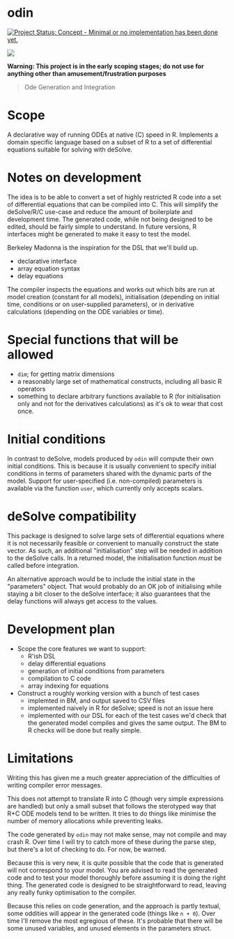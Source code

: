 # odin

[![Project Status: Concept - Minimal or no implementation has been done yet.](http://www.repostatus.org/badges/latest/concept.svg)](http://www.repostatus.org/#concept)

![](https://upload.wikimedia.org/wikipedia/commons/thumb/9/9f/Odin_%28Manual_of_Mythology%29.jpg/250px-Odin_%28Manual_of_Mythology%29.jpg)

**Warning: This project is in the early scoping stages; do not use for anything other than amusement/frustration purposes**

> Ode Generation and Integration

# Scope

A declarative way of running ODEs at native (C) speed in R.  Implements a domain specific language based on a subset of R to a set of differential equations suitable for solving with deSolve.

# Notes on development

The idea is to be able to convert a set of highly restricted R code into a set of differential equations that can be compiled into C.  This will simplify the deSolve/R/C use-case and reduce the amount of boilerplate and development time.  The generated code, while not being designed to be edited, should be fairly simple to understand.  In future versions, R interfaces might be generated to make it easy to test the model.

Berkeley Madonna is the inspiration for the DSL that we'll build up.

* declarative interface
* array equation syntax
* delay equations

The compiler inspects the equations and works out which bits are run at model creation (constant for all models), initialisation (depending on initial time, conditions or on user-supplied parameters), or in derivative calculations (depending on the ODE variables or time).

# Special functions that will be allowed

* `dim`; for getting matrix dimensions
* a reasonably large set of mathematical constructs, including all basic R operators
* something to declare arbitrary functions available to R (for initialisation only and not for the derivatives calculations) as it's ok to wear that cost once.

# Initial conditions

In contrast to deSolve, models produced by `odin` will compute their own initial conditions.  This is because it is usually convenient to specify initial conditions in terms of parameters shared with the dynamic parts of the model.  Support for user-specified (i.e. non-compiled) parameters is available via the function `user`, which currently only accepts scalars.

# deSolve compatibility

This package is designed to solve large sets of differential equations where it is not necessarily feasible or convenient to manually construct the state vector.  As such, an additional "initialisation" step will be needed in addition to the deSolve calls.  In a returned model, the initialisation function *must* be called before integration.

An alternative approach would be to include the initial state in the "parameters" object.  That would probably do an OK job of initialising while staying a bit closer to the deSolve interface; it also guarantees that the delay functions will always get access to the values.

# Development plan

* Scope the core features we want to support:
  - R'ish DSL
  - delay differential equations
  - generation of initial conditions from parameters
  - compilation to C code
  - array indexing for equations
* Construct a roughly working version with a bunch of test cases
  - implemted in BM, and output saved to CSV files
  - implemented naively in R for deSolve; speed is not an issue here
  - implemented with our DSL
  for each of the test cases we'd check that the generated model compiles and gives the same output.  The BM to R checks will be done but really simple.

# Limitations

Writing this has given me a much greater appreciation of the difficulties of writing compiler error messages.

This does not attempt to translate R into C (though very simple expressions are handled) but only a small subset that follows the sterotyped way that R+C ODE models tend to be written.  It tries to do things like minimise the number of memory allocations while preventing leaks.

The code generated by `odin` may not make sense, may not compile and may crash R.  Over time I will try to catch more of these during the parse step, but there's a lot of checking to do.  For now, be warned.

Because this is very new, it is quite possible that the code that is generated will not correspond to your model.  You are advised to read the generated code and to test your model thoroughly before assuming it is doing the right thing.  The generated code is designed to be straightforward to read, leaving any really funky optimisation to the compiler.

Because this relies on code generation, and the approach is partly textual, some oddities will appear in the generated code (things like `n + 0`).  Over time I'll remove the most egregious of these.  It's probable that there will be some unused variables, and unused elements in the parameters struct.
